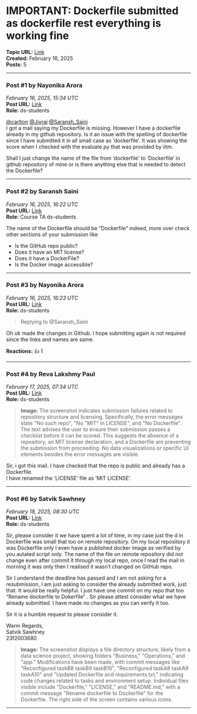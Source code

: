 # IMPORTANT: Dockerfile submitted as dockerfile rest everything is working fine
**Topic URL:** [Link](https://discourse.onlinedegree.iitm.ac.in/t/important-dockerfile-submitted-as-dockerfile-rest-everything-is-working-fine/167415)  
**Created:** February 16, 2025  
**Posts:** 5  

---

### Post #1 by **Nayonika Arora**
*February 16, 2025, 15:34 UTC*  
**Post URL:** [Link](https://discourse.onlinedegree.iitm.ac.in/t/important-dockerfile-submitted-as-dockerfile-rest-everything-is-working-fine/167415/1)  
**Role:**  ds-students

[@carlton](https://discourse.onlinedegree.iitm.ac.in/u/carlton) [@Jivraj](https://discourse.onlinedegree.iitm.ac.in/u/jivraj) [@Saransh\_Saini](https://discourse.onlinedegree.iitm.ac.in/u/saransh_saini)  
I got a mail saying my Dockerfile is missing. However I have a dockerfile already in my github repository. Is it an issue with the spelling of dockerfile since I have submitted it in all small case as ‘dockerfile’. It was showing the score when I checked with the evaluate.py that was provided by iitm.

Shall I just change the name of the file from ‘dockerfile’ to ‘Dockerfile’ in github repository of mine or is there anything else that is needed to detect the Dockerfile?

---

### Post #2 by **Saransh Saini**
*February 16, 2025, 16:22 UTC*  
**Post URL:** [Link](https://discourse.onlinedegree.iitm.ac.in/t/important-dockerfile-submitted-as-dockerfile-rest-everything-is-working-fine/167415/2)  
**Role:** Course TA ds-students

The name of the Dockerfile should be “Dockerfile” indeed, more over check other sections of your submission like

* Is the GitHub repo public?
* Does it have an MIT license?
* Does it have a DockerFile?
* Is the Docker image accessible?

---

### Post #3 by **Nayonika Arora**
*February 16, 2025, 16:23 UTC*  
**Post URL:** [Link](https://discourse.onlinedegree.iitm.ac.in/t/important-dockerfile-submitted-as-dockerfile-rest-everything-is-working-fine/167415/3)  
**Role:**  ds-students
> Replying to @Saransh_Saini

Oh ok made the changes in Github. I hope submitting again is not required since the links and names are same.

**Reactions:** 👍 1

---

### Post #4 by **Reva Lakshmy Paul**
*February 17, 2025, 07:34 UTC*  
**Post URL:** [Link](https://discourse.onlinedegree.iitm.ac.in/t/important-dockerfile-submitted-as-dockerfile-rest-everything-is-working-fine/167415/4)  
**Role:**  ds-students



> **Image:** The screenshot indicates submission failures related to repository structure and licensing. Specifically, the error messages state "No such repo", "No "MIT" in LICENSE", and "No Dockerfile". The text advises the user to ensure their submission passes a checklist before it can be scored. This suggests the absence of a repository, an MIT license declaration, and a Dockerfile are preventing the submission from proceeding. No data visualizations or specific UI elements besides the error messages are visible.

  
Sir, i got this mail. I have checked that the repo is public and already has a Dockerfile.  
I have renamed the ‘LICENSE’ file as ‘MIT LICENSE’.

---

### Post #6 by **Satvik  Sawhney**
*February 18, 2025, 08:30 UTC*  
**Post URL:** [Link](https://discourse.onlinedegree.iitm.ac.in/t/important-dockerfile-submitted-as-dockerfile-rest-everything-is-working-fine/167415/6)  
**Role:**  ds-students

Sir, please consider it we have spent a lot of time, in my case just the d in Dockerfile was small that too on remote repository. On my local repository it was Dockerfile only I even have a published docker image as verified by you autated script only. The name of the file on remote repository did not change even after commit it through my local repo, once I read the mail in morning it was only then I realised it wasn’t changed on GitHub repo.

Sir I understand the deadline has passed and I am not asking for a resubmission, I am just asking to consider the already submitted work, just that. It would be really helpful. I just have one commit on my repo that too “Rename dockerfile to Dokerfile” . Sir please attest consider what we have already submitted. I have made no changes as you can verify it too.

Sir it is a humble request to please consider it.

Warm Regards,  
Satvik Sawhney  
23f2003680



> **Image:** The screenshot displays a file directory structure, likely from a data science project, showing folders "Business," "Operations," and "app." Modifications have been made, with commit messages like "Reconfigured taskB8 taskB9 taskB10", "Reconfigured taskA8 taskA9 taskA10" and "Updated Dockerfile and requirements.txt," indicating code changes related to tasks and environment setup. Individual files visible include "Dockerfile," "LICENSE," and "README.md," with a commit message "Rename dockerfile to Dockerfile" for the Dockerfile. The right side of the screen contains various icons.



---
